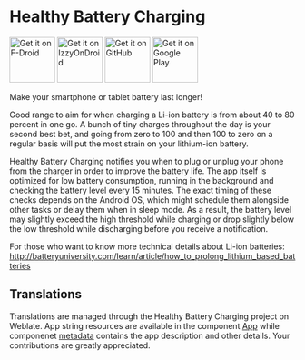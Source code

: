# Healthy Battery Charging

[<img src="https://fdroid.gitlab.io/artwork/badge/get-it-on.png"
     alt="Get it on F-Droid"
     height="80">](https://f-droid.org/packages/biz.binarysolutions.healthybatterycharging/)
[<img src="https://gitlab.com/IzzyOnDroid/repo/-/raw/master/assets/IzzyOnDroid.png"
     alt="Get it on IzzyOnDroid"
     height="80">](https://apt.izzysoft.de/fdroid/index/apk/biz.binarysolutions.healthybatterycharging)
[<img src="https://raw.githubusercontent.com/andOTP/andOTP/master/assets/badges/get-it-on-github.png"
     alt="Get it on GitHub"
     height="80">](https://github.com/vbresan/HealthyBatteryCharging/releases/latest)
[<img src="https://play.google.com/intl/en_us/badges/images/generic/en-play-badge.png"
     alt="Get it on Google Play"
     height="80">](https://play.google.com/store/apps/details?id=biz.binarysolutions.healthybatterycharging)

Make your smartphone or tablet battery last longer!

Good range to aim for when charging a Li-ion battery is from about 40 to 80 percent in one go. A bunch of tiny charges throughout the day is your second best bet, and going from zero to 100 and then 100 to zero on a regular basis will put the most strain on your lithium-ion battery.

Healthy Battery Charging notifies you when to plug or unplug your phone from the charger in order to improve the battery life. The app itself is optimized for low battery consumption, running in the background and checking the battery level every 15 minutes. The exact timing of these checks depends on the Android OS, which might schedule them alongside other tasks or delay them when in sleep mode. As a result, the battery level may slightly exceed the high threshold while charging or drop slightly below the low threshold while discharging before you receive a notification.

For those who want to know more technical details about Li-ion batteries:  
http://batteryuniversity.com/learn/article/how_to_prolong_lithium_based_batteries

## Translations

Translations are managed through the Healthy Battery Charging project on Weblate. App string resources are available in the component [App](https://hosted.weblate.org/projects/healthy-battery-charging/app/) while componenet [metadata](https://hosted.weblate.org/projects/healthy-battery-charging/metadata/) contains the app description and other details. Your contributions are greatly appreciated.
